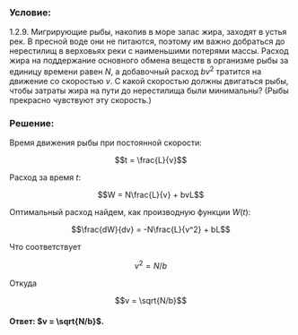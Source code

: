 ###  Условие: 

$1.2.9.$ Мигрирующие рыбы, накопив в море запас жира, заходят в устья рек. В пресной воде они не питаются, поэтому им важно добраться до нерестилищ в верховьях реки с наименьшими потерями массы. Расход жира на поддержание основного обмена веществ в организме рыбы за единицу времени равен $N$, а добавочный расход $bv^2$ тратится на движение со скоростью $v$. С какой скоростью должны двигаться рыбы, чтобы затраты жира на пути до нерестилища были минимальны? (Рыбы прекрасно чувствуют эту скорость.) 

###  Решение: 

Время движения рыбы при постоянной скорости: 

$$t = \frac{L}{v}$$ 

Расход за время $t$: 

$$W = N\frac{L}{v} + bvL$$ 

Оптимальный расход найдем, как производную функции $W(t)$: 

$$\frac{dW}{dv} = -N\frac{L}{v^2} + bL$$ 

Что соответствует 

$$v^2 = N/b$$ 

Откуда 

$$v = \sqrt{N/b}$$ 

####  Ответ: $v = \sqrt{N/b}$. 

  


